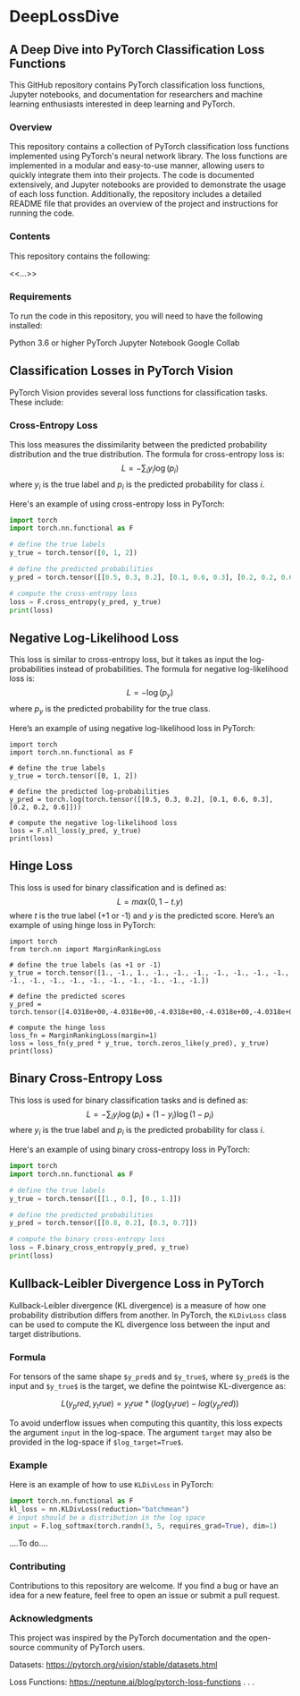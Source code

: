 # DeepLossDive

## A Deep Dive into PyTorch Classification Loss Functions
This GitHub repository contains PyTorch classification loss functions, Jupyter notebooks, and documentation for researchers and machine learning enthusiasts interested in deep learning and PyTorch.

### Overview
This repository contains a collection of PyTorch classification loss functions implemented using PyTorch's neural network library. The loss functions are implemented in a modular and easy-to-use manner, allowing users to quickly integrate them into their projects. The code is documented extensively, and Jupyter notebooks are provided to demonstrate the usage of each loss function. Additionally, the repository includes a detailed README file that provides an overview of the project and instructions for running the code.

### Contents
This repository contains the following:

<<...>>

### Requirements
To run the code in this repository, you will need to have the following installed:

Python 3.6 or higher
PyTorch
Jupyter Notebook
Google Collab

## Classification Losses in PyTorch Vision

PyTorch Vision provides several loss functions for classification tasks. These include:

### Cross-Entropy Loss
This loss measures the dissimilarity between the predicted probability distribution and the true distribution. The formula for cross-entropy loss is: $$L = -\sum_{i} y_i \log(p_i)$$ where $y_i$ is the true label and $p_i$ is the predicted probability for class $i$.

Here's an example of using cross-entropy loss in PyTorch:

```python
import torch
import torch.nn.functional as F

# define the true labels
y_true = torch.tensor([0, 1, 2])

# define the predicted probabilities
y_pred = torch.tensor([[0.5, 0.3, 0.2], [0.1, 0.6, 0.3], [0.2, 0.2, 0.6]])

# compute the cross-entropy loss
loss = F.cross_entropy(y_pred, y_true)
print(loss) 
```

## Negative Log-Likelihood Loss
This loss is similar to cross-entropy loss, but it takes as input the log-probabilities instead of probabilities. The formula for negative log-likelihood loss is: $$L = − \log(p_y)$$
 where $p_y$ is the predicted probability for the true class.
 
Here’s an example of using negative log-likelihood loss in PyTorch:

```
import torch
import torch.nn.functional as F

# define the true labels
y_true = torch.tensor([0, 1, 2])

# define the predicted log-probabilities
y_pred = torch.log(torch.tensor([[0.5, 0.3, 0.2], [0.1, 0.6, 0.3], [0.2, 0.2, 0.6]]))

# compute the negative log-likelihood loss
loss = F.nll_loss(y_pred, y_true)
print(loss)
```

## Hinge Loss
This loss is used for binary classification and is defined as: $$L = max(0, 1 − t . y)$$
 where $t$ is the true label (+1 or -1) and $y$ is the predicted score.
Here’s an example of using hinge loss in PyTorch:

```
import torch
from torch.nn import MarginRankingLoss

# define the true labels (as +1 or -1)
y_true = torch.tensor([1., -1., 1., -1., -1., -1., -1., -1., -1., -1., -1., -1., -1., -1., -1., -1., -1., -1., -1., -1.])

# define the predicted scores
y_pred = torch.tensor([4.0318e+00,-4.0318e+00,-4.0318e+00,-4.0318e+00,-4.0318e+00,-4.0318e+00,-4.0318e+00,-4.0318e+00,-4.0318e+00,-4.0318e+00,-4.0318e+00,-4.0318e+00,-4.0318e+00,-4.0318e+00,-4.0318e+00,-4.0318e+00,-4.0318e+00,-4.0318e+00,-4.0318e+00,-4.0318e+00])

# compute the hinge loss
loss_fn = MarginRankingLoss(margin=1)
loss = loss_fn(y_pred * y_true, torch.zeros_like(y_pred), y_true)
print(loss)
```

## Binary Cross-Entropy Loss
This loss is used for binary classification tasks and is defined as: $$L = -\sum_{i} y_i \log(p_i) + (1-y_i) \log(1-p_i)$$ where $y_i$ is the true label and $p_i$ is the predicted probability for class $i$.

Here's an example of using binary cross-entropy loss in PyTorch:

```python
import torch
import torch.nn.functional as F

# define the true labels
y_true = torch.tensor([[1., 0.], [0., 1.]])

# define the predicted probabilities
y_pred = torch.tensor([[0.8, 0.2], [0.3, 0.7]])

# compute the binary cross-entropy loss
loss = F.binary_cross_entropy(y_pred, y_true)
print(loss)
```

## Kullback-Leibler Divergence Loss in PyTorch

Kullback-Leibler divergence (KL divergence) is a measure of how one probability distribution differs from another. In PyTorch, the `KLDivLoss` class can be used to compute the KL divergence loss between the input and target distributions.

### Formula

For tensors of the same shape `$y_pred$` and `$y_true$`, where `$y_pred$` is the input and `$y_true$` is the target, we define the pointwise KL-divergence as:

$$L(y_pred, y_true) = y_true * (log(y_true) - log(y_pred))$$


To avoid underflow issues when computing this quantity, this loss expects the argument `input` in the log-space. The argument `target` may also be provided in the log-space if `$log_target=True$`.

### Example

Here is an example of how to use `KLDivLoss` in PyTorch:

```python
import torch.nn.functional as F
kl_loss = nn.KLDivLoss(reduction="batchmean")
# input should be a distribution in the log space
input = F.log_softmax(torch.randn(3, 5, requires_grad=True), dim=1)
```

....To do....


### Contributing
Contributions to this repository are welcome. If you find a bug or have an idea for a new feature, feel free to open an issue or submit a pull request.

### Acknowledgments
This project was inspired by the PyTorch documentation and the open-source community of PyTorch users.

Datasets: https://pytorch.org/vision/stable/datasets.html

Loss Functions: https://neptune.ai/blog/pytorch-loss-functions
.
.
.

